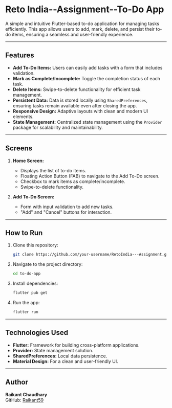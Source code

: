 # Reto India--Assignment--To-Do App

A simple and intuitive Flutter-based to-do application for managing tasks efficiently. This app allows users to add, mark, delete, and persist their to-do items, ensuring a seamless and user-friendly experience.

---

## Features

- **Add To-Do Items:** Users can easily add tasks with a form that includes validation.
- **Mark as Complete/Incomplete:** Toggle the completion status of each task.
- **Delete Items:** Swipe-to-delete functionality for efficient task management.
- **Persistent Data:** Data is stored locally using `SharedPreferences`, ensuring tasks remain available even after closing the app.
- **Responsive Design:** Adaptive layouts with clean and modern UI elements.
- **State Management:** Centralized state management using the `Provider` package for scalability and maintainability.

---

## Screens

1. **Home Screen:**
   - Displays the list of to-do items.
   - Floating Action Button (FAB) to navigate to the Add To-Do screen.
   - Checkbox to mark items as complete/incomplete.
   - Swipe-to-delete functionality.

2. **Add To-Do Screen:**
   - Form with input validation to add new tasks.
   - "Add" and "Cancel" buttons for interaction.

---

## How to Run

1. Clone this repository:
   ```bash
   git clone https://github.com/your-username/RetoIndia---Assignment.git
   ```
2. Navigate to the project directory:
   ```bash
   cd to-do-app
   ```
3. Install dependencies:
   ```bash
   flutter pub get
   ```
4. Run the app:
   ```bash
   flutter run
   ```

---

## Technologies Used
- **Flutter:** Framework for building cross-platform applications.
- **Provider:** State management solution.
- **SharedPreferences:** Local data persistence.
- **Material Design:** For a clean and user-friendly UI.
   
---

## Author

**Raikant Chaudhary**  
GitHub: [Raikant59](https://github.com/Raikant59)


